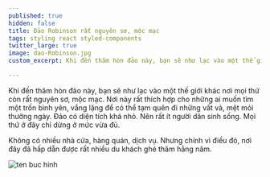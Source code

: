 ```yaml
---
published: true
hidden: false
title: Đảo Robinson rất nguyên sơ, mộc mạc
tags: styling react styled-components
twitter_large: true
image: dao-Robinson.jpg
custom_excerpt: Khi đến thăm hòn đảo này, bạn sẽ như lạc vào một thế giới khác nơi mọi thứ còn rất nguyên sơ, mộc mạc.

---
```


Khi đến thăm hòn đảo này, bạn sẽ như lạc vào một thế giới khác nơi mọi thứ còn rất nguyên sơ, mộc mạc. Nơi này rất thích hợp cho những ai muốn tìm một trốn bình yên, vắng lặng để có thể tạm quên đi những vất vả, mệt mỏi thường ngày. Đảo có diện tích khá nhỏ. Nên rất ít người dân sinh sống. Mọi thứ ở đây chỉ dừng ở mức vừa đủ. 

Không có nhiều nhà cửa, hàng quán, dịch vụ. Nhưng chính vì điều đó, nơi đây đã hấp dẫn được rất nhiều du khách ghé thăm hằng năm.

![ten buc hinh](https://znews-photo.zadn.vn/w660/Uploaded/Ohunoaa/2015_09_23/1_1.jpg "ten buc hinh")






